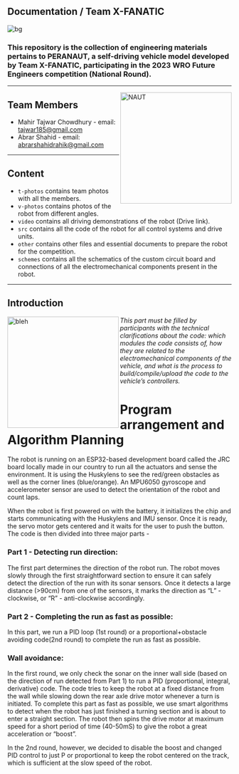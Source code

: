 Documentation / Team X-FANATIC
----

![bg](https://github.com/tajwarTX/Team-X-FANATIC/assets/136412241/a765bea4-70ed-4f82-979a-b2137f6febfd)
### This repository is the collection of engineering materials pertains to PERANAUT, a self-driving vehicle model developed by Team X-FANATIC, participating in the 2023 WRO Future Engineers competition (National Round).
----
<img align="right" alt="NAUT" width="250" src="https://github.com/tajwarTX/Team-X-FANATIC/assets/136412241/c826f894-4ba4-4ae7-a872-7e6bfae7c387">

## Team Members

- Mahir Tajwar Chowdhury - email: <tajwar185@gmail.com>
- Abrar Shahid - email: <abrarshahidrahik@gmail.com>

----

## Content

* `t-photos` contains team photos with all the members.
* `v-photos` contains photos of the robot from different angles.
* `video` contains all driving demonstrations of the robot (Drive link).
* `src` contains all the code of the robot for all control systems and drive units.
* `other` contains other files and essential documents to prepare the robot for the competition.
* `schemes` contains all the schematics of the custom circuit board and connections of all the electromechanical components present in the robot.

----
  ## Introduction

<img align="left" alt="bleh" width="250" src="https://github.com/tajwarTX/Team-X-FANATIC/assets/136412241/c2fe084c-ac93-4350-91d2-58cf4e58633e">

  _This part must be filled by participants with the technical clarifications about the code: which modules the code consists of, how they are related to the electromechanical 
   components of the vehicle, and what is the process to build/compile/upload the code to the vehicle’s controllers._




  # Program arrangement and Algorithm Planning

  The robot is running on an ESP32-based development board called the JRC board locally made in our country to run all the actuators and sense the environment. It is using the Huskylens 
  to see the red/green obstacles as well as the corner lines (blue/orange). An MPU6050 gyroscope and accelerometer sensor are used to detect the orientation of the robot and count laps.

  When the robot is first powered on with the battery, it initializes the chip and starts communicating with the Huskylens and IMU sensor. Once it is ready, the servo motor gets 
  centered and it waits for the user to push the button. The code is then divided into three major parts - 

### Part 1 - Detecting run direction:

The first part determines the direction of the robot run. The robot moves slowly through the first straightforward section to ensure it can safely detect the direction of the run with its sonar sensors. Once it detects a large distance (>90cm) from one of the sensors, it marks the direction as “L” - clockwise, or “R”  - anti-clockwise accordingly.

### Part 2 - Completing the run as fast as possible:

In this part, we run a PID loop (1st round) or a proportional+obstacle avoiding code(2nd round) to complete the run as fast as possible. 

### **Wall avoidance:**

In the first round, we only check the sonar on the inner wall side (based on the direction of run detected from Part 1) to run a PID (proportional, integral, derivative) code. The code tries to keep the robot at a fixed distance from the wall while slowing down the rear axle drive motor whenever a turn is initiated.
To complete this part as fast as possible, we use smart algorithms to detect when the robot has just finished a turning section and is about to enter a straight section. The robot then spins the drive motor at maximum speed for a short period of time (40-50mS) to give the robot a great acceleration or “boost”.

In the 2nd round, however, we decided to disable the boost and changed PID control to just P or proportional to keep the robot centered on the track, which is sufficient at the slow speed of the robot.

